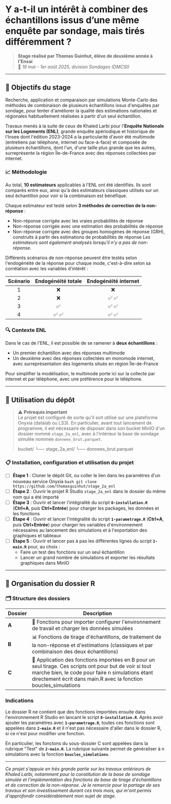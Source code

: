 # Y a-t-il un intérêt à combiner des échantillons issus d’une même enquête par sondage, mais tirés différemment ?

> **Stage réalisé par Thomas Guinhut, élève de deuxième année à l'Ensai**\
> 📅 *19 mai - 1er août 2025, division Sondages (DMCSI)*

------------------------------------------------------------------------

## 🎯 Objectifs du stage

Recherche, application et comparaison par simulations Monte-Carlo des méthodes de combinaison de plusieurs échantillons issus d'enquêtes par sondage, pour tenter d'améliorer la qualité des estimations nationales et régionales habituellement réalisées à partir d'un seul échantillon.

Travaux menés à la suite de ceux de Khaled Larbi pour l'**Enquête Nationale sur les Logements (ENL)**, grande enquête apériodique et historique de l'Insee dont l'édition 2023-2024 a la particularité d'avoir été multimode (entretiens par téléphone, internet ou face-à-face) et composée de plusieurs échantillons, dont l'un, d'une taille plus grande que les autres, surreprésente la région Île-de-France avec des réponses collectées par internet.

### 📈 Méthodologie

Au total, **10 estimateurs** applicables à l'ENL ont été identifiés. Ils sont comparés entre eux, ainsi qu'à des estimateurs classiques utilisés sur un seul échantillon pour voir si la combinaison est bénéfique.

Chaque estimateur est testé selon **3 méthodes de correction de la non-réponse** :
- Non-réponse corrigée avec les vraies probabilités de réponse
- Non-réponse corrigée avec une estimation des probabilités de réponse
- Non-réponse corrigée avec des groupes homogènes de réponse (GRH), construits à partir des estimations de probabilités de réponse
*Les estimateurs sont également analysés lorsqu'il n'y a pas de non-réponse.*

Différents scénarios de non-réponse peuvent être testés selon l'endogénéité de la réponse pour chaque mode, c'est-à-dire selon sa corrélation avec les variables d'intérêt :

| Scénario | Endogénéité totale | Endogénéité internet |
|:--------:|:------------------:|:--------------------:|
|    1     |         ❌         |          ❌          |
|    2     |         ❌         |        ✅ ✅         |
|    3     |         ✅         |        ✅ ✅         |
|    4     |       ✅ ✅        |        ✅ ✅         |

### 🔍 Contexte ENL

Dans le cas de l'ENL, il est possible de se ramener à **deux échantillons** :
- Un premier échantillon avec des réponses multimode
- Un deuxième avec des réponses collectées en monomode internet, avec surreprésentation des logements situés en région Île-de-France

Pour simplifier la modélisation, le multimode porte ici sur la collecte par internet et par téléphone, avec une préférence pour le téléphone.

------------------------------------------------------------------------

## 🚀 Utilisation du dépôt

> ⚠️ **Prérequis important**\
> Le projet est configuré de sorte qu'il soit utilisé sur une plateforme Onyxia (datalab ou LS3). En particulier, avant tout lancement de programme, il est nécessaire de disposer dans son bucket MinIO d'un dossier nommé `stage_2a_enl`, avec à l'intérieur la base de sondage simulée nommée `donnees_brut.parquet`.
>
> bucket/
> └── stage_2a_enl/
>     └── donnees_brut.parquet

### 📋 Installation, configuration et utilisation du projet

-   [ ] **Étape 1** : Cloner le dépôt Git, ou coller le lien dans les paramètres d'un nouveau service Onyxia
        ```bash
        git clone https://github.com/thomasguinhut/stage_2a_enl
        ```  
-   [ ] **Étape 2** : Ouvrir le projet R Studio `stage_2a_enl` dans le dossier du même nom qui a été importé
-   [ ] **Étape 3** : Ouvrir et lancer l'intégralité du script **`0-installation.R`** (**Ctrl+A**, puis **Ctrl+Entrée**) pour charger les packages, les données et les fonctions
-   [ ] **Étape 4** : Ouvrir et lancer l'intégralité du script **`1-parametrage.R`** (**Ctrl+A**, puis **Ctrl+Entrée**) pour charger les variables d'environnement nécessaires au lancement des simulations et à l'exportation des graphiques et tableaux
-   [ ] **Étape 5** : Ouvrir et lancer pas à pas les différentes lignes du script **`2-main.R`** pour, au choix :
    -   Faire un test des fonctions sur un seul échantillon
    -   Lancer un grand nombre de simulations et exporter les résultats graphiques dans MinIO

------------------------------------------------------------------------

## 📁 Organisation du dossier R

### 🗂️ Structure des dossiers

| Dossier | Description |
|------------------------------|------------------------------------------|
| **A** | 🔧 Fonctions pour importer configurer l'environnement de travail et charger les données simulées |
| **B** | 📊 Fonctions de tirage d'échantillons, de traitement de la non-réponse et d'estimations (classiques et par combinaison des deux échantillons) |
| **C** | 🧪 Application des fonctions importées en B pour un seul tirage. Ces scripts ont pour but de voir si tout marche bien, le code pour faire n simulations étant directement écrit dans main.R avec la fonction boucles_simulations |

### Indications

Le dossier R ne contient que des fonctions importées ensuite dans l'environnement R Studio en lancant le script **`0-installation.R`**. Après avoir ajouter les paramètres avec **`1-parametrage.R`**, toutes ces fonctions sont appelées dans **`2-main.R`** et il n'est pas nécessaire d'aller dans le dossier R, si ce n'est pour modifier une fonction.

En particulier, les fonctons du sous-dossier C sont appelées dans la rubrique "Test" de **`2-main.R`**. La rubrique suivante permet de généraliser à n simulations avec la fonction **`boucles_simulations`**.

------------------------------------------------------------------------

*Ce projet s'appuie en très grande partie sur les travaux antérieurs de Khaled Larbi, notamment pour la constitution de la base de sondage simulée et l'implémentation des fonctions de base de tirage d'échantillons et de correction de la non-réponse. Je le remercie pour la partage de ses travaux et son investissement durant ces trois mois, qui m'ont permis d'approfondir considérablement mon sujet de stage.*
